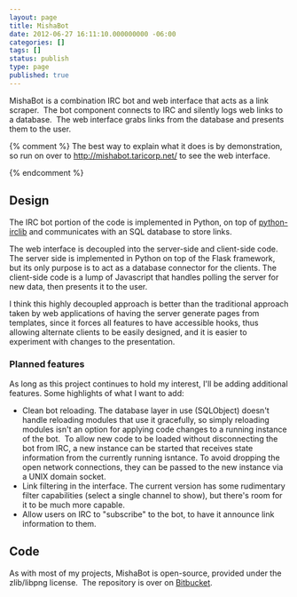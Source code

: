 ```yaml
---
layout: page
title: MishaBot
date: 2012-06-27 16:11:10.000000000 -06:00
categories: []
tags: []
status: publish
type: page
published: true
---
```


MishaBot is a combination IRC bot and web interface that acts as a link
scraper.  The bot component connects to IRC and silently logs web links to a
database.  The web interface grabs links from the database and presents them to
the user.

{% comment %}
The best way to explain what it does is by demonstration, so run on over to <a
    href="http://mishabot.taricorp.net/">http://mishabot.taricorp.net/</a> to
see the web interface.</p>
{% endcomment %}

## Design

The IRC bot portion of the code is implemented in Python, on top of
[python-irclib][irclib] and communicates with an SQL database to store links.

[irclib]: http://python-irclib.sourceforge.net/

The web interface is decoupled into the server-side and client-side code. The
server side is implemented in Python on top of the Flask framework, but its
only purpose is to act as a database connector for the clients. The client-side
code is a lump of Javascript that handles polling the server for new data, then
presents it to the user.

I think this highly decoupled approach is better than the traditional approach
taken by web applications of having the server generate pages from templates,
since it forces all features to have accessible hooks, thus allowing alternate
clients to be easily designed, and it is easier to experiment with changes to
the presentation.

### Planned features

As long as this project continues to hold my interest, I'll be adding additional features. Some highlights of what I want to add:

 * Clean bot reloading. The database layer in use (SQLObject) doesn't handle
   reloading modules that use it gracefully, so simply reloading modules isn't
an option for applying code changes to a running instance of the bot.  To allow
new code to be loaded without disconnecting the bot from IRC, a new instance can
be started that receives state information from the currently running isntance.
To avoid dropping the open network connections, they can be passed to the new
instance via a UNIX domain socket.
 * Link filtering in the interface. The current version has some rudimentary
   filter capabilities (select a single channel to show), but there's room for
it to be much more capable.
 * Allow users on IRC to "subscribe" to the bot, to have it announce link
   information to them.

## Code

As with most of my projects, MishaBot is open-source, provided under the
zlib/libpng license.  The repository is over on
[Bitbucket](https://bitbucket.org/tari/mishabot/).

